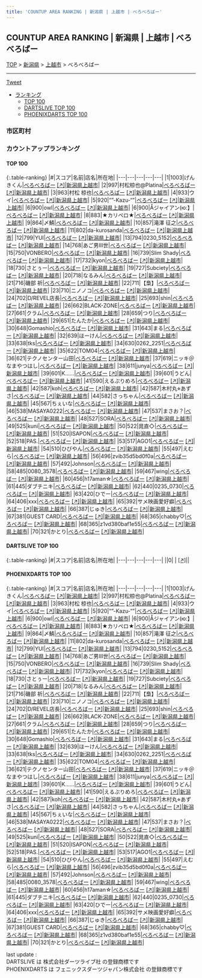 ```yaml
---
title: 'COUNTUP AREA RANKING | 新潟県 | 上越市 | べろべろばー'
---
```

## COUNTUP AREA RANKING | 新潟県 | 上越市 | べろべろばー

[TOP](/darts/rank/) > [新潟県](/darts/rank/新潟県/) > [上越市](/darts/rank/新潟県/上越市/) > べろべろばー

___

<a href="https://twitter.com/share?ref_src=twsrc%5Etfw" data-text="COUNTUP AREA RANKING | 新潟県上越市べろべろばー" class="twitter-share-button" data-hashtags="DARTSLIVE,PHOENIXDARTS,darts,ダーツ" data-show-count="false">Tweet</a>

* [ランキング](#カウントアップランキング)
    * [TOP 100](#top-100)
    * [DARTSLIVE TOP 100](#dartslive-top-100)
    * [PHOENIXDARTS TOP 100](#phoenixdarts-top-100)

### 市区町村

<ul>

</ul>

### カウントアップランキング

#### TOP 100



{:.table-ranking}
|#|スコア|名前|店名|所在地|
|---|---|---|---|---|
|1|1003|<span class="rank-name-pd">げんきくん</span>|<a href="/darts/rank/shops/9461.html">べろべろばー</a> <a href="https://vs.phoenixdarts.com/jp/shop/shopDetailInfo/s_9461?s_seq=9461">[↗]</a>|<a href="/darts/rank/新潟県/上越市">新潟県上越市</a>|
|2|997|<span class="rank-name-pd">村松椋也@Platina</span>|<a href="/darts/rank/shops/9461.html">べろべろばー</a> <a href="https://vs.phoenixdarts.com/jp/shop/shopDetailInfo/s_9461?s_seq=9461">[↗]</a>|<a href="/darts/rank/新潟県/上越市">新潟県上越市</a>|
|3|963|<span class="rank-name-pd"><span class="pro-icon-pd"></span>村松 椋也</span>|<a href="/darts/rank/shops/9461.html">べろべろばー</a> <a href="https://vs.phoenixdarts.com/jp/shop/shopDetailInfo/s_9461?s_seq=9461">[↗]</a>|<a href="/darts/rank/新潟県/上越市">新潟県上越市</a>|
|4|933|<span class="rank-name-pd">ウイ</span>|<a href="/darts/rank/shops/9461.html">べろべろばー</a> <a href="https://vs.phoenixdarts.com/jp/shop/shopDetailInfo/s_9461?s_seq=9461">[↗]</a>|<a href="/darts/rank/新潟県/上越市">新潟県上越市</a>|
|5|920|<span class="rank-name-pd">“”-Kazu-“”</span>|<a href="/darts/rank/shops/9461.html">べろべろばー</a> <a href="https://vs.phoenixdarts.com/jp/shop/shopDetailInfo/s_9461?s_seq=9461">[↗]</a>|<a href="/darts/rank/新潟県/上越市">新潟県上越市</a>|
|6|900|<span class="rank-name-pd">owl</span>|<a href="/darts/rank/shops/9461.html">べろべろばー</a> <a href="https://vs.phoenixdarts.com/jp/shop/shopDetailInfo/s_9461?s_seq=9461">[↗]</a>|<a href="/darts/rank/新潟県/上越市">新潟県上越市</a>|
|6|900|<span class="rank-name-pd">Åジャイアン(ю:】</span>|<a href="/darts/rank/shops/9461.html">べろべろばー</a> <a href="https://vs.phoenixdarts.com/jp/shop/shopDetailInfo/s_9461?s_seq=9461">[↗]</a>|<a href="/darts/rank/新潟県/上越市">新潟県上越市</a>|
|8|883|<span class="rank-name-pd">★カリペロ★</span>|<a href="/darts/rank/shops/9461.html">べろべろばー</a> <a href="https://vs.phoenixdarts.com/jp/shop/shopDetailInfo/s_9461?s_seq=9461">[↗]</a>|<a href="/darts/rank/新潟県/上越市">新潟県上越市</a>|
|9|864|<span class="rank-name-pd">〆鯖</span>|<a href="/darts/rank/shops/9461.html">べろべろばー</a> <a href="https://vs.phoenixdarts.com/jp/shop/shopDetailInfo/s_9461?s_seq=9461">[↗]</a>|<a href="/darts/rank/新潟県/上越市">新潟県上越市</a>|
|10|857|<span class="rank-name-pd"><span class="pro-icon-pd"></span>滝澤 征之</span>|<a href="/darts/rank/shops/9461.html">べろべろばー</a> <a href="https://vs.phoenixdarts.com/jp/shop/shopDetailInfo/s_9461?s_seq=9461">[↗]</a>|<a href="/darts/rank/新潟県/上越市">新潟県上越市</a>|
|11|802|<span class="rank-name-pd">da-kurosanda</span>|<a href="/darts/rank/shops/9461.html">べろべろばー</a> <a href="https://vs.phoenixdarts.com/jp/shop/shopDetailInfo/s_9461?s_seq=9461">[↗]</a>|<a href="/darts/rank/新潟県/上越市">新潟県上越市</a>|
|12|799|<span class="rank-name-pd">YUI</span>|<a href="/darts/rank/shops/9461.html">べろべろばー</a> <a href="https://vs.phoenixdarts.com/jp/shop/shopDetailInfo/s_9461?s_seq=9461">[↗]</a>|<a href="/darts/rank/新潟県/上越市">新潟県上越市</a>|
|13|794|<span class="rank-name-pd">0230_5152</span>|<a href="/darts/rank/shops/9461.html">べろべろばー</a> <a href="https://vs.phoenixdarts.com/jp/shop/shopDetailInfo/s_9461?s_seq=9461">[↗]</a>|<a href="/darts/rank/新潟県/上越市">新潟県上越市</a>|
|14|768|<span class="rank-name-pd">あご男Ⅲ世</span>|<a href="/darts/rank/shops/9461.html">べろべろばー</a> <a href="https://vs.phoenixdarts.com/jp/shop/shopDetailInfo/s_9461?s_seq=9461">[↗]</a>|<a href="/darts/rank/新潟県/上越市">新潟県上越市</a>|
|15|750|<span class="rank-name-pd">VONBERO</span>|<a href="/darts/rank/shops/9461.html">べろべろばー</a> <a href="https://vs.phoenixdarts.com/jp/shop/shopDetailInfo/s_9461?s_seq=9461">[↗]</a>|<a href="/darts/rank/新潟県/上越市">新潟県上越市</a>|
|16|739|<span class="rank-name-pd">Slim Shady</span>|<a href="/darts/rank/shops/9461.html">べろべろばー</a> <a href="https://vs.phoenixdarts.com/jp/shop/shopDetailInfo/s_9461?s_seq=9461">[↗]</a>|<a href="/darts/rank/新潟県/上越市">新潟県上越市</a>|
|17|732|<span class="rank-name-pd">kyon</span>|<a href="/darts/rank/shops/9461.html">べろべろばー</a> <a href="https://vs.phoenixdarts.com/jp/shop/shopDetailInfo/s_9461?s_seq=9461">[↗]</a>|<a href="/darts/rank/新潟県/上越市">新潟県上越市</a>|
|18|730|<span class="rank-name-pd">さとぅー</span>|<a href="/darts/rank/shops/9461.html">べろべろばー</a> <a href="https://vs.phoenixdarts.com/jp/shop/shopDetailInfo/s_9461?s_seq=9461">[↗]</a>|<a href="/darts/rank/新潟県/上越市">新潟県上越市</a>|
|19|727|<span class="rank-name-pd">Subciety</span>|<a href="/darts/rank/shops/9461.html">べろべろばー</a> <a href="https://vs.phoenixdarts.com/jp/shop/shopDetailInfo/s_9461?s_seq=9461">[↗]</a>|<a href="/darts/rank/新潟県/上越市">新潟県上越市</a>|
|20|718|<span class="rank-name-pd">なるみん</span>|<a href="/darts/rank/shops/9461.html">べろべろばー</a> <a href="https://vs.phoenixdarts.com/jp/shop/shopDetailInfo/s_9461?s_seq=9461">[↗]</a>|<a href="/darts/rank/新潟県/上越市">新潟県上越市</a>|
|21|716|<span class="rank-name-pd"><span class="pro-icon-pd"></span>磯部 祈</span>|<a href="/darts/rank/shops/9461.html">べろべろばー</a> <a href="https://vs.phoenixdarts.com/jp/shop/shopDetailInfo/s_9461?s_seq=9461">[↗]</a>|<a href="/darts/rank/新潟県/上越市">新潟県上越市</a>|
|22|711|<span class="rank-name-pd">【梟】</span>|<a href="/darts/rank/shops/9461.html">べろべろばー</a> <a href="https://vs.phoenixdarts.com/jp/shop/shopDetailInfo/s_9461?s_seq=9461">[↗]</a>|<a href="/darts/rank/新潟県/上越市">新潟県上越市</a>|
|23|710|<span class="rank-name-pd">ニノノコ</span>|<a href="/darts/rank/shops/9461.html">べろべろばー</a> <a href="https://vs.phoenixdarts.com/jp/shop/shopDetailInfo/s_9461?s_seq=9461">[↗]</a>|<a href="/darts/rank/新潟県/上越市">新潟県上越市</a>|
|24|702|<span class="rank-name-pd">D/REVEL店長</span>|<a href="/darts/rank/shops/9461.html">べろべろばー</a> <a href="https://vs.phoenixdarts.com/jp/shop/shopDetailInfo/s_9461?s_seq=9461">[↗]</a>|<a href="/darts/rank/新潟県/上越市">新潟県上越市</a>|
|25|693|<span class="rank-name-pd">shin</span>|<a href="/darts/rank/shops/9461.html">べろべろばー</a> <a href="https://vs.phoenixdarts.com/jp/shop/shopDetailInfo/s_9461?s_seq=9461">[↗]</a>|<a href="/darts/rank/新潟県/上越市">新潟県上越市</a>|
|26|662|<span class="rank-name-pd">BLACK-ZONE</span>|<a href="/darts/rank/shops/9461.html">べろべろばー</a> <a href="https://vs.phoenixdarts.com/jp/shop/shopDetailInfo/s_9461?s_seq=9461">[↗]</a>|<a href="/darts/rank/新潟県/上越市">新潟県上越市</a>|
|27|661|<span class="rank-name-pd">クラム</span>|<a href="/darts/rank/shops/9461.html">べろべろばー</a> <a href="https://vs.phoenixdarts.com/jp/shop/shopDetailInfo/s_9461?s_seq=9461">[↗]</a>|<a href="/darts/rank/新潟県/上越市">新潟県上越市</a>|
|28|659|<span class="rank-name-pd">つり</span>|<a href="/darts/rank/shops/9461.html">べろべろばー</a> <a href="https://vs.phoenixdarts.com/jp/shop/shopDetailInfo/s_9461?s_seq=9461">[↗]</a>|<a href="/darts/rank/新潟県/上越市">新潟県上越市</a>|
|29|651|<span class="rank-name-pd">たんたか</span>|<a href="/darts/rank/shops/9461.html">べろべろばー</a> <a href="https://vs.phoenixdarts.com/jp/shop/shopDetailInfo/s_9461?s_seq=9461">[↗]</a>|<a href="/darts/rank/新潟県/上越市">新潟県上越市</a>|
|30|648|<span class="rank-name-pd">Gomashio</span>|<a href="/darts/rank/shops/9461.html">べろべろばー</a> <a href="https://vs.phoenixdarts.com/jp/shop/shopDetailInfo/s_9461?s_seq=9461">[↗]</a>|<a href="/darts/rank/新潟県/上越市">新潟県上越市</a>|
|31|643|<span class="rank-name-pd">まる</span>|<a href="/darts/rank/shops/9461.html">べろべろばー</a> <a href="https://vs.phoenixdarts.com/jp/shop/shopDetailInfo/s_9461?s_seq=9461">[↗]</a>|<a href="/darts/rank/新潟県/上越市">新潟県上越市</a>|
|32|639|<span class="rank-name-pd">ほーけん</span>|<a href="/darts/rank/shops/9461.html">べろべろばー</a> <a href="https://vs.phoenixdarts.com/jp/shop/shopDetailInfo/s_9461?s_seq=9461">[↗]</a>|<a href="/darts/rank/新潟県/上越市">新潟県上越市</a>|
|33|638|<span class="rank-name-pd">tks</span>|<a href="/darts/rank/shops/9461.html">べろべろばー</a> <a href="https://vs.phoenixdarts.com/jp/shop/shopDetailInfo/s_9461?s_seq=9461">[↗]</a>|<a href="/darts/rank/新潟県/上越市">新潟県上越市</a>|
|34|630|<span class="rank-name-pd">0262_2251</span>|<a href="/darts/rank/shops/9461.html">べろべろばー</a> <a href="https://vs.phoenixdarts.com/jp/shop/shopDetailInfo/s_9461?s_seq=9461">[↗]</a>|<a href="/darts/rank/新潟県/上越市">新潟県上越市</a>|
|35|622|<span class="rank-name-pd">TOM04</span>|<a href="/darts/rank/shops/9461.html">べろべろばー</a> <a href="https://vs.phoenixdarts.com/jp/shop/shopDetailInfo/s_9461?s_seq=9461">[↗]</a>|<a href="/darts/rank/新潟県/上越市">新潟県上越市</a>|
|36|621|<span class="rank-name-pd">テクノセンター山田</span>|<a href="/darts/rank/shops/9461.html">べろべろばー</a> <a href="https://vs.phoenixdarts.com/jp/shop/shopDetailInfo/s_9461?s_seq=9461">[↗]</a>|<a href="/darts/rank/新潟県/上越市">新潟県上越市</a>|
|37|619|<span class="rank-name-pd">ニッキ＠なまやつはし</span>|<a href="/darts/rank/shops/9461.html">べろべろばー</a> <a href="https://vs.phoenixdarts.com/jp/shop/shopDetailInfo/s_9461?s_seq=9461">[↗]</a>|<a href="/darts/rank/新潟県/上越市">新潟県上越市</a>|
|38|611|<span class="rank-name-pd">junya</span>|<a href="/darts/rank/shops/9461.html">べろべろばー</a> <a href="https://vs.phoenixdarts.com/jp/shop/shopDetailInfo/s_9461?s_seq=9461">[↗]</a>|<a href="/darts/rank/新潟県/上越市">新潟県上越市</a>|
|39|601|<span class="rank-name-pd">K……</span>|<a href="/darts/rank/shops/9461.html">べろべろばー</a> <a href="https://vs.phoenixdarts.com/jp/shop/shopDetailInfo/s_9461?s_seq=9461">[↗]</a>|<a href="/darts/rank/新潟県/上越市">新潟県上越市</a>|
|39|601|<span class="rank-name-pd">うどん</span>|<a href="/darts/rank/shops/9461.html">べろべろばー</a> <a href="https://vs.phoenixdarts.com/jp/shop/shopDetailInfo/s_9461?s_seq=9461">[↗]</a>|<a href="/darts/rank/新潟県/上越市">新潟県上越市</a>|
|41|590|<span class="rank-name-pd">えるぷりめろ</span>|<a href="/darts/rank/shops/9461.html">べろべろばー</a> <a href="https://vs.phoenixdarts.com/jp/shop/shopDetailInfo/s_9461?s_seq=9461">[↗]</a>|<a href="/darts/rank/新潟県/上越市">新潟県上越市</a>|
|42|587|<span class="rank-name-pd">koh</span>|<a href="/darts/rank/shops/9461.html">べろべろばー</a> <a href="https://vs.phoenixdarts.com/jp/shop/shopDetailInfo/s_9461?s_seq=9461">[↗]</a>|<a href="/darts/rank/新潟県/上越市">新潟県上越市</a>|
|42|587|<span class="rank-name-pd">木村丸⭐︎あずさ</span>|<a href="/darts/rank/shops/9461.html">べろべろばー</a> <a href="https://vs.phoenixdarts.com/jp/shop/shopDetailInfo/s_9461?s_seq=9461">[↗]</a>|<a href="/darts/rank/新潟県/上越市">新潟県上越市</a>|
|44|582|<span class="rank-name-pd">さっちゃん</span>|<a href="/darts/rank/shops/9461.html">べろべろばー</a> <a href="https://vs.phoenixdarts.com/jp/shop/shopDetailInfo/s_9461?s_seq=9461">[↗]</a>|<a href="/darts/rank/新潟県/上越市">新潟県上越市</a>|
|45|567|<span class="rank-name-pd">ちぇいな</span>|<a href="/darts/rank/shops/9461.html">べろべろばー</a> <a href="https://vs.phoenixdarts.com/jp/shop/shopDetailInfo/s_9461?s_seq=9461">[↗]</a>|<a href="/darts/rank/新潟県/上越市">新潟県上越市</a>|
|46|538|<span class="rank-name-pd">MASAYA0222</span>|<a href="/darts/rank/shops/9461.html">べろべろばー</a> <a href="https://vs.phoenixdarts.com/jp/shop/shopDetailInfo/s_9461?s_seq=9461">[↗]</a>|<a href="/darts/rank/新潟県/上越市">新潟県上越市</a>|
|47|537|<span class="rank-name-pd">まさお？</span>|<a href="/darts/rank/shops/9461.html">べろべろばー</a> <a href="https://vs.phoenixdarts.com/jp/shop/shopDetailInfo/s_9461?s_seq=9461">[↗]</a>|<a href="/darts/rank/新潟県/上越市">新潟県上越市</a>|
|48|527|<span class="rank-name-pd">SORA</span>|<a href="/darts/rank/shops/9461.html">べろべろばー</a> <a href="https://vs.phoenixdarts.com/jp/shop/shopDetailInfo/s_9461?s_seq=9461">[↗]</a>|<a href="/darts/rank/新潟県/上越市">新潟県上越市</a>|
|49|525|<span class="rank-name-pd">kuni</span>|<a href="/darts/rank/shops/9461.html">べろべろばー</a> <a href="https://vs.phoenixdarts.com/jp/shop/shopDetailInfo/s_9461?s_seq=9461">[↗]</a>|<a href="/darts/rank/新潟県/上越市">新潟県上越市</a>|
|50|522|<span class="rank-name-pd">晁直◇</span>|<a href="/darts/rank/shops/9461.html">べろべろばー</a> <a href="https://vs.phoenixdarts.com/jp/shop/shopDetailInfo/s_9461?s_seq=9461">[↗]</a>|<a href="/darts/rank/新潟県/上越市">新潟県上越市</a>|
|51|520|<span class="rank-name-pd">ISAPON</span>|<a href="/darts/rank/shops/9461.html">べろべろばー</a> <a href="https://vs.phoenixdarts.com/jp/shop/shopDetailInfo/s_9461?s_seq=9461">[↗]</a>|<a href="/darts/rank/新潟県/上越市">新潟県上越市</a>|
|52|518|<span class="rank-name-pd">PAS.</span>|<a href="/darts/rank/shops/9461.html">べろべろばー</a> <a href="https://vs.phoenixdarts.com/jp/shop/shopDetailInfo/s_9461?s_seq=9461">[↗]</a>|<a href="/darts/rank/新潟県/上越市">新潟県上越市</a>|
|53|517|<span class="rank-name-pd">AGO1</span>|<a href="/darts/rank/shops/9461.html">べろべろばー</a> <a href="https://vs.phoenixdarts.com/jp/shop/shopDetailInfo/s_9461?s_seq=9461">[↗]</a>|<a href="/darts/rank/新潟県/上越市">新潟県上越市</a>|
|54|510|<span class="rank-name-pd">ひびやん</span>|<a href="/darts/rank/shops/9461.html">べろべろばー</a> <a href="https://vs.phoenixdarts.com/jp/shop/shopDetailInfo/s_9461?s_seq=9461">[↗]</a>|<a href="/darts/rank/新潟県/上越市">新潟県上越市</a>|
|55|497|<span class="rank-name-pd">えむら</span>|<a href="/darts/rank/shops/9461.html">べろべろばー</a> <a href="https://vs.phoenixdarts.com/jp/shop/shopDetailInfo/s_9461?s_seq=9461">[↗]</a>|<a href="/darts/rank/新潟県/上越市">新潟県上越市</a>|
|56|496|<span class="rank-name-pd">zvib35d5bd0f0a</span>|<a href="/darts/rank/shops/9461.html">べろべろばー</a> <a href="https://vs.phoenixdarts.com/jp/shop/shopDetailInfo/s_9461?s_seq=9461">[↗]</a>|<a href="/darts/rank/新潟県/上越市">新潟県上越市</a>|
|57|492|<span class="rank-name-pd">Johnson</span>|<a href="/darts/rank/shops/9461.html">べろべろばー</a> <a href="https://vs.phoenixdarts.com/jp/shop/shopDetailInfo/s_9461?s_seq=9461">[↗]</a>|<a href="/darts/rank/新潟県/上越市">新潟県上越市</a>|
|58|485|<span class="rank-name-pd">0080_3578</span>|<a href="/darts/rank/shops/9461.html">べろべろばー</a> <a href="https://vs.phoenixdarts.com/jp/shop/shopDetailInfo/s_9461?s_seq=9461">[↗]</a>|<a href="/darts/rank/新潟県/上越市">新潟県上越市</a>|
|59|467|<span class="rank-name-pd">wing</span>|<a href="/darts/rank/shops/9461.html">べろべろばー</a> <a href="https://vs.phoenixdarts.com/jp/shop/shopDetailInfo/s_9461?s_seq=9461">[↗]</a>|<a href="/darts/rank/新潟県/上越市">新潟県上越市</a>|
|60|456|<span class="rank-name-pd">h17aman☆</span>|<a href="/darts/rank/shops/9461.html">べろべろばー</a> <a href="https://vs.phoenixdarts.com/jp/shop/shopDetailInfo/s_9461?s_seq=9461">[↗]</a>|<a href="/darts/rank/新潟県/上越市">新潟県上越市</a>|
|61|445|<span class="rank-name-pd">ダブチニキ</span>|<a href="/darts/rank/shops/9461.html">べろべろばー</a> <a href="https://vs.phoenixdarts.com/jp/shop/shopDetailInfo/s_9461?s_seq=9461">[↗]</a>|<a href="/darts/rank/新潟県/上越市">新潟県上越市</a>|
|62|440|<span class="rank-name-pd">0235_0730</span>|<a href="/darts/rank/shops/9461.html">べろべろばー</a> <a href="https://vs.phoenixdarts.com/jp/shop/shopDetailInfo/s_9461?s_seq=9461">[↗]</a>|<a href="/darts/rank/新潟県/上越市">新潟県上越市</a>|
|63|420|<span class="rank-name-pd">ひでー</span>|<a href="/darts/rank/shops/9461.html">べろべろばー</a> <a href="https://vs.phoenixdarts.com/jp/shop/shopDetailInfo/s_9461?s_seq=9461">[↗]</a>|<a href="/darts/rank/新潟県/上越市">新潟県上越市</a>|
|64|406|<span class="rank-name-pd">xxx</span>|<a href="/darts/rank/shops/9461.html">べろべろばー</a> <a href="https://vs.phoenixdarts.com/jp/shop/shopDetailInfo/s_9461?s_seq=9461">[↗]</a>|<a href="/darts/rank/新潟県/上越市">新潟県上越市</a>|
|65|392|<span class="rank-name-pd">サメ映画愛好癖</span>|<a href="/darts/rank/shops/9461.html">べろべろばー</a> <a href="https://vs.phoenixdarts.com/jp/shop/shopDetailInfo/s_9461?s_seq=9461">[↗]</a>|<a href="/darts/rank/新潟県/上越市">新潟県上越市</a>|
|66|387|<span class="rank-name-pd">じゅき</span>|<a href="/darts/rank/shops/9461.html">べろべろばー</a> <a href="https://vs.phoenixdarts.com/jp/shop/shopDetailInfo/s_9461?s_seq=9461">[↗]</a>|<a href="/darts/rank/新潟県/上越市">新潟県上越市</a>|
|67|381|<span class="rank-name-pd">GUEST CARD</span>|<a href="/darts/rank/shops/9461.html">べろべろばー</a> <a href="https://vs.phoenixdarts.com/jp/shop/shopDetailInfo/s_9461?s_seq=9461">[↗]</a>|<a href="/darts/rank/新潟県/上越市">新潟県上越市</a>|
|68|365|<span class="rank-name-pd">chabby♡</span>|<a href="/darts/rank/shops/9461.html">べろべろばー</a> <a href="https://vs.phoenixdarts.com/jp/shop/shopDetailInfo/s_9461?s_seq=9461">[↗]</a>|<a href="/darts/rank/新潟県/上越市">新潟県上越市</a>|
|68|365|<span class="rank-name-pd">z1vd380baf1e55</span>|<a href="/darts/rank/shops/9461.html">べろべろばー</a> <a href="https://vs.phoenixdarts.com/jp/shop/shopDetailInfo/s_9461?s_seq=9461">[↗]</a>|<a href="/darts/rank/新潟県/上越市">新潟県上越市</a>|
|70|321|<span class="rank-name-pd">かとり</span>|<a href="/darts/rank/shops/9461.html">べろべろばー</a> <a href="https://vs.phoenixdarts.com/jp/shop/shopDetailInfo/s_9461?s_seq=9461">[↗]</a>|<a href="/darts/rank/新潟県/上越市">新潟県上越市</a>|


#### DARTSLIVE TOP 100



{:.table-ranking}
|#|スコア|名前|店名|所在地|
|---|---|---|---|---|
||0|<span class="rank-name-dl"> </span>|<a href="/darts/rank/shops/.html"></a> <a href="">[↗]</a>|<a href="/darts/rank//"></a>|


#### PHOENIXDARTS TOP 100



{:.table-ranking}
|#|スコア|名前|店名|所在地|
|---|---|---|---|---|
|1|1003|<span class="rank-name-pd">げんきくん</span>|<a href="/darts/rank/shops/9461.html">べろべろばー</a> <a href="https://vs.phoenixdarts.com/jp/shop/shopDetailInfo/s_9461?s_seq=9461">[↗]</a>|<a href="/darts/rank/新潟県/上越市">新潟県上越市</a>|
|2|997|<span class="rank-name-pd">村松椋也@Platina</span>|<a href="/darts/rank/shops/9461.html">べろべろばー</a> <a href="https://vs.phoenixdarts.com/jp/shop/shopDetailInfo/s_9461?s_seq=9461">[↗]</a>|<a href="/darts/rank/新潟県/上越市">新潟県上越市</a>|
|3|963|<span class="rank-name-pd"><span class="pro-icon-pd"></span>村松 椋也</span>|<a href="/darts/rank/shops/9461.html">べろべろばー</a> <a href="https://vs.phoenixdarts.com/jp/shop/shopDetailInfo/s_9461?s_seq=9461">[↗]</a>|<a href="/darts/rank/新潟県/上越市">新潟県上越市</a>|
|4|933|<span class="rank-name-pd">ウイ</span>|<a href="/darts/rank/shops/9461.html">べろべろばー</a> <a href="https://vs.phoenixdarts.com/jp/shop/shopDetailInfo/s_9461?s_seq=9461">[↗]</a>|<a href="/darts/rank/新潟県/上越市">新潟県上越市</a>|
|5|920|<span class="rank-name-pd">“”-Kazu-“”</span>|<a href="/darts/rank/shops/9461.html">べろべろばー</a> <a href="https://vs.phoenixdarts.com/jp/shop/shopDetailInfo/s_9461?s_seq=9461">[↗]</a>|<a href="/darts/rank/新潟県/上越市">新潟県上越市</a>|
|6|900|<span class="rank-name-pd">owl</span>|<a href="/darts/rank/shops/9461.html">べろべろばー</a> <a href="https://vs.phoenixdarts.com/jp/shop/shopDetailInfo/s_9461?s_seq=9461">[↗]</a>|<a href="/darts/rank/新潟県/上越市">新潟県上越市</a>|
|6|900|<span class="rank-name-pd">Åジャイアン(ю:】</span>|<a href="/darts/rank/shops/9461.html">べろべろばー</a> <a href="https://vs.phoenixdarts.com/jp/shop/shopDetailInfo/s_9461?s_seq=9461">[↗]</a>|<a href="/darts/rank/新潟県/上越市">新潟県上越市</a>|
|8|883|<span class="rank-name-pd">★カリペロ★</span>|<a href="/darts/rank/shops/9461.html">べろべろばー</a> <a href="https://vs.phoenixdarts.com/jp/shop/shopDetailInfo/s_9461?s_seq=9461">[↗]</a>|<a href="/darts/rank/新潟県/上越市">新潟県上越市</a>|
|9|864|<span class="rank-name-pd">〆鯖</span>|<a href="/darts/rank/shops/9461.html">べろべろばー</a> <a href="https://vs.phoenixdarts.com/jp/shop/shopDetailInfo/s_9461?s_seq=9461">[↗]</a>|<a href="/darts/rank/新潟県/上越市">新潟県上越市</a>|
|10|857|<span class="rank-name-pd"><span class="pro-icon-pd"></span>滝澤 征之</span>|<a href="/darts/rank/shops/9461.html">べろべろばー</a> <a href="https://vs.phoenixdarts.com/jp/shop/shopDetailInfo/s_9461?s_seq=9461">[↗]</a>|<a href="/darts/rank/新潟県/上越市">新潟県上越市</a>|
|11|802|<span class="rank-name-pd">da-kurosanda</span>|<a href="/darts/rank/shops/9461.html">べろべろばー</a> <a href="https://vs.phoenixdarts.com/jp/shop/shopDetailInfo/s_9461?s_seq=9461">[↗]</a>|<a href="/darts/rank/新潟県/上越市">新潟県上越市</a>|
|12|799|<span class="rank-name-pd">YUI</span>|<a href="/darts/rank/shops/9461.html">べろべろばー</a> <a href="https://vs.phoenixdarts.com/jp/shop/shopDetailInfo/s_9461?s_seq=9461">[↗]</a>|<a href="/darts/rank/新潟県/上越市">新潟県上越市</a>|
|13|794|<span class="rank-name-pd">0230_5152</span>|<a href="/darts/rank/shops/9461.html">べろべろばー</a> <a href="https://vs.phoenixdarts.com/jp/shop/shopDetailInfo/s_9461?s_seq=9461">[↗]</a>|<a href="/darts/rank/新潟県/上越市">新潟県上越市</a>|
|14|768|<span class="rank-name-pd">あご男Ⅲ世</span>|<a href="/darts/rank/shops/9461.html">べろべろばー</a> <a href="https://vs.phoenixdarts.com/jp/shop/shopDetailInfo/s_9461?s_seq=9461">[↗]</a>|<a href="/darts/rank/新潟県/上越市">新潟県上越市</a>|
|15|750|<span class="rank-name-pd">VONBERO</span>|<a href="/darts/rank/shops/9461.html">べろべろばー</a> <a href="https://vs.phoenixdarts.com/jp/shop/shopDetailInfo/s_9461?s_seq=9461">[↗]</a>|<a href="/darts/rank/新潟県/上越市">新潟県上越市</a>|
|16|739|<span class="rank-name-pd">Slim Shady</span>|<a href="/darts/rank/shops/9461.html">べろべろばー</a> <a href="https://vs.phoenixdarts.com/jp/shop/shopDetailInfo/s_9461?s_seq=9461">[↗]</a>|<a href="/darts/rank/新潟県/上越市">新潟県上越市</a>|
|17|732|<span class="rank-name-pd">kyon</span>|<a href="/darts/rank/shops/9461.html">べろべろばー</a> <a href="https://vs.phoenixdarts.com/jp/shop/shopDetailInfo/s_9461?s_seq=9461">[↗]</a>|<a href="/darts/rank/新潟県/上越市">新潟県上越市</a>|
|18|730|<span class="rank-name-pd">さとぅー</span>|<a href="/darts/rank/shops/9461.html">べろべろばー</a> <a href="https://vs.phoenixdarts.com/jp/shop/shopDetailInfo/s_9461?s_seq=9461">[↗]</a>|<a href="/darts/rank/新潟県/上越市">新潟県上越市</a>|
|19|727|<span class="rank-name-pd">Subciety</span>|<a href="/darts/rank/shops/9461.html">べろべろばー</a> <a href="https://vs.phoenixdarts.com/jp/shop/shopDetailInfo/s_9461?s_seq=9461">[↗]</a>|<a href="/darts/rank/新潟県/上越市">新潟県上越市</a>|
|20|718|<span class="rank-name-pd">なるみん</span>|<a href="/darts/rank/shops/9461.html">べろべろばー</a> <a href="https://vs.phoenixdarts.com/jp/shop/shopDetailInfo/s_9461?s_seq=9461">[↗]</a>|<a href="/darts/rank/新潟県/上越市">新潟県上越市</a>|
|21|716|<span class="rank-name-pd"><span class="pro-icon-pd"></span>磯部 祈</span>|<a href="/darts/rank/shops/9461.html">べろべろばー</a> <a href="https://vs.phoenixdarts.com/jp/shop/shopDetailInfo/s_9461?s_seq=9461">[↗]</a>|<a href="/darts/rank/新潟県/上越市">新潟県上越市</a>|
|22|711|<span class="rank-name-pd">【梟】</span>|<a href="/darts/rank/shops/9461.html">べろべろばー</a> <a href="https://vs.phoenixdarts.com/jp/shop/shopDetailInfo/s_9461?s_seq=9461">[↗]</a>|<a href="/darts/rank/新潟県/上越市">新潟県上越市</a>|
|23|710|<span class="rank-name-pd">ニノノコ</span>|<a href="/darts/rank/shops/9461.html">べろべろばー</a> <a href="https://vs.phoenixdarts.com/jp/shop/shopDetailInfo/s_9461?s_seq=9461">[↗]</a>|<a href="/darts/rank/新潟県/上越市">新潟県上越市</a>|
|24|702|<span class="rank-name-pd">D/REVEL店長</span>|<a href="/darts/rank/shops/9461.html">べろべろばー</a> <a href="https://vs.phoenixdarts.com/jp/shop/shopDetailInfo/s_9461?s_seq=9461">[↗]</a>|<a href="/darts/rank/新潟県/上越市">新潟県上越市</a>|
|25|693|<span class="rank-name-pd">shin</span>|<a href="/darts/rank/shops/9461.html">べろべろばー</a> <a href="https://vs.phoenixdarts.com/jp/shop/shopDetailInfo/s_9461?s_seq=9461">[↗]</a>|<a href="/darts/rank/新潟県/上越市">新潟県上越市</a>|
|26|662|<span class="rank-name-pd">BLACK-ZONE</span>|<a href="/darts/rank/shops/9461.html">べろべろばー</a> <a href="https://vs.phoenixdarts.com/jp/shop/shopDetailInfo/s_9461?s_seq=9461">[↗]</a>|<a href="/darts/rank/新潟県/上越市">新潟県上越市</a>|
|27|661|<span class="rank-name-pd">クラム</span>|<a href="/darts/rank/shops/9461.html">べろべろばー</a> <a href="https://vs.phoenixdarts.com/jp/shop/shopDetailInfo/s_9461?s_seq=9461">[↗]</a>|<a href="/darts/rank/新潟県/上越市">新潟県上越市</a>|
|28|659|<span class="rank-name-pd">つり</span>|<a href="/darts/rank/shops/9461.html">べろべろばー</a> <a href="https://vs.phoenixdarts.com/jp/shop/shopDetailInfo/s_9461?s_seq=9461">[↗]</a>|<a href="/darts/rank/新潟県/上越市">新潟県上越市</a>|
|29|651|<span class="rank-name-pd">たんたか</span>|<a href="/darts/rank/shops/9461.html">べろべろばー</a> <a href="https://vs.phoenixdarts.com/jp/shop/shopDetailInfo/s_9461?s_seq=9461">[↗]</a>|<a href="/darts/rank/新潟県/上越市">新潟県上越市</a>|
|30|648|<span class="rank-name-pd">Gomashio</span>|<a href="/darts/rank/shops/9461.html">べろべろばー</a> <a href="https://vs.phoenixdarts.com/jp/shop/shopDetailInfo/s_9461?s_seq=9461">[↗]</a>|<a href="/darts/rank/新潟県/上越市">新潟県上越市</a>|
|31|643|<span class="rank-name-pd">まる</span>|<a href="/darts/rank/shops/9461.html">べろべろばー</a> <a href="https://vs.phoenixdarts.com/jp/shop/shopDetailInfo/s_9461?s_seq=9461">[↗]</a>|<a href="/darts/rank/新潟県/上越市">新潟県上越市</a>|
|32|639|<span class="rank-name-pd">ほーけん</span>|<a href="/darts/rank/shops/9461.html">べろべろばー</a> <a href="https://vs.phoenixdarts.com/jp/shop/shopDetailInfo/s_9461?s_seq=9461">[↗]</a>|<a href="/darts/rank/新潟県/上越市">新潟県上越市</a>|
|33|638|<span class="rank-name-pd">tks</span>|<a href="/darts/rank/shops/9461.html">べろべろばー</a> <a href="https://vs.phoenixdarts.com/jp/shop/shopDetailInfo/s_9461?s_seq=9461">[↗]</a>|<a href="/darts/rank/新潟県/上越市">新潟県上越市</a>|
|34|630|<span class="rank-name-pd">0262_2251</span>|<a href="/darts/rank/shops/9461.html">べろべろばー</a> <a href="https://vs.phoenixdarts.com/jp/shop/shopDetailInfo/s_9461?s_seq=9461">[↗]</a>|<a href="/darts/rank/新潟県/上越市">新潟県上越市</a>|
|35|622|<span class="rank-name-pd">TOM04</span>|<a href="/darts/rank/shops/9461.html">べろべろばー</a> <a href="https://vs.phoenixdarts.com/jp/shop/shopDetailInfo/s_9461?s_seq=9461">[↗]</a>|<a href="/darts/rank/新潟県/上越市">新潟県上越市</a>|
|36|621|<span class="rank-name-pd">テクノセンター山田</span>|<a href="/darts/rank/shops/9461.html">べろべろばー</a> <a href="https://vs.phoenixdarts.com/jp/shop/shopDetailInfo/s_9461?s_seq=9461">[↗]</a>|<a href="/darts/rank/新潟県/上越市">新潟県上越市</a>|
|37|619|<span class="rank-name-pd">ニッキ＠なまやつはし</span>|<a href="/darts/rank/shops/9461.html">べろべろばー</a> <a href="https://vs.phoenixdarts.com/jp/shop/shopDetailInfo/s_9461?s_seq=9461">[↗]</a>|<a href="/darts/rank/新潟県/上越市">新潟県上越市</a>|
|38|611|<span class="rank-name-pd">junya</span>|<a href="/darts/rank/shops/9461.html">べろべろばー</a> <a href="https://vs.phoenixdarts.com/jp/shop/shopDetailInfo/s_9461?s_seq=9461">[↗]</a>|<a href="/darts/rank/新潟県/上越市">新潟県上越市</a>|
|39|601|<span class="rank-name-pd">K……</span>|<a href="/darts/rank/shops/9461.html">べろべろばー</a> <a href="https://vs.phoenixdarts.com/jp/shop/shopDetailInfo/s_9461?s_seq=9461">[↗]</a>|<a href="/darts/rank/新潟県/上越市">新潟県上越市</a>|
|39|601|<span class="rank-name-pd">うどん</span>|<a href="/darts/rank/shops/9461.html">べろべろばー</a> <a href="https://vs.phoenixdarts.com/jp/shop/shopDetailInfo/s_9461?s_seq=9461">[↗]</a>|<a href="/darts/rank/新潟県/上越市">新潟県上越市</a>|
|41|590|<span class="rank-name-pd">えるぷりめろ</span>|<a href="/darts/rank/shops/9461.html">べろべろばー</a> <a href="https://vs.phoenixdarts.com/jp/shop/shopDetailInfo/s_9461?s_seq=9461">[↗]</a>|<a href="/darts/rank/新潟県/上越市">新潟県上越市</a>|
|42|587|<span class="rank-name-pd">koh</span>|<a href="/darts/rank/shops/9461.html">べろべろばー</a> <a href="https://vs.phoenixdarts.com/jp/shop/shopDetailInfo/s_9461?s_seq=9461">[↗]</a>|<a href="/darts/rank/新潟県/上越市">新潟県上越市</a>|
|42|587|<span class="rank-name-pd">木村丸⭐︎あずさ</span>|<a href="/darts/rank/shops/9461.html">べろべろばー</a> <a href="https://vs.phoenixdarts.com/jp/shop/shopDetailInfo/s_9461?s_seq=9461">[↗]</a>|<a href="/darts/rank/新潟県/上越市">新潟県上越市</a>|
|44|582|<span class="rank-name-pd">さっちゃん</span>|<a href="/darts/rank/shops/9461.html">べろべろばー</a> <a href="https://vs.phoenixdarts.com/jp/shop/shopDetailInfo/s_9461?s_seq=9461">[↗]</a>|<a href="/darts/rank/新潟県/上越市">新潟県上越市</a>|
|45|567|<span class="rank-name-pd">ちぇいな</span>|<a href="/darts/rank/shops/9461.html">べろべろばー</a> <a href="https://vs.phoenixdarts.com/jp/shop/shopDetailInfo/s_9461?s_seq=9461">[↗]</a>|<a href="/darts/rank/新潟県/上越市">新潟県上越市</a>|
|46|538|<span class="rank-name-pd">MASAYA0222</span>|<a href="/darts/rank/shops/9461.html">べろべろばー</a> <a href="https://vs.phoenixdarts.com/jp/shop/shopDetailInfo/s_9461?s_seq=9461">[↗]</a>|<a href="/darts/rank/新潟県/上越市">新潟県上越市</a>|
|47|537|<span class="rank-name-pd">まさお？</span>|<a href="/darts/rank/shops/9461.html">べろべろばー</a> <a href="https://vs.phoenixdarts.com/jp/shop/shopDetailInfo/s_9461?s_seq=9461">[↗]</a>|<a href="/darts/rank/新潟県/上越市">新潟県上越市</a>|
|48|527|<span class="rank-name-pd">SORA</span>|<a href="/darts/rank/shops/9461.html">べろべろばー</a> <a href="https://vs.phoenixdarts.com/jp/shop/shopDetailInfo/s_9461?s_seq=9461">[↗]</a>|<a href="/darts/rank/新潟県/上越市">新潟県上越市</a>|
|49|525|<span class="rank-name-pd">kuni</span>|<a href="/darts/rank/shops/9461.html">べろべろばー</a> <a href="https://vs.phoenixdarts.com/jp/shop/shopDetailInfo/s_9461?s_seq=9461">[↗]</a>|<a href="/darts/rank/新潟県/上越市">新潟県上越市</a>|
|50|522|<span class="rank-name-pd">晁直◇</span>|<a href="/darts/rank/shops/9461.html">べろべろばー</a> <a href="https://vs.phoenixdarts.com/jp/shop/shopDetailInfo/s_9461?s_seq=9461">[↗]</a>|<a href="/darts/rank/新潟県/上越市">新潟県上越市</a>|
|51|520|<span class="rank-name-pd">ISAPON</span>|<a href="/darts/rank/shops/9461.html">べろべろばー</a> <a href="https://vs.phoenixdarts.com/jp/shop/shopDetailInfo/s_9461?s_seq=9461">[↗]</a>|<a href="/darts/rank/新潟県/上越市">新潟県上越市</a>|
|52|518|<span class="rank-name-pd">PAS.</span>|<a href="/darts/rank/shops/9461.html">べろべろばー</a> <a href="https://vs.phoenixdarts.com/jp/shop/shopDetailInfo/s_9461?s_seq=9461">[↗]</a>|<a href="/darts/rank/新潟県/上越市">新潟県上越市</a>|
|53|517|<span class="rank-name-pd">AGO1</span>|<a href="/darts/rank/shops/9461.html">べろべろばー</a> <a href="https://vs.phoenixdarts.com/jp/shop/shopDetailInfo/s_9461?s_seq=9461">[↗]</a>|<a href="/darts/rank/新潟県/上越市">新潟県上越市</a>|
|54|510|<span class="rank-name-pd">ひびやん</span>|<a href="/darts/rank/shops/9461.html">べろべろばー</a> <a href="https://vs.phoenixdarts.com/jp/shop/shopDetailInfo/s_9461?s_seq=9461">[↗]</a>|<a href="/darts/rank/新潟県/上越市">新潟県上越市</a>|
|55|497|<span class="rank-name-pd">えむら</span>|<a href="/darts/rank/shops/9461.html">べろべろばー</a> <a href="https://vs.phoenixdarts.com/jp/shop/shopDetailInfo/s_9461?s_seq=9461">[↗]</a>|<a href="/darts/rank/新潟県/上越市">新潟県上越市</a>|
|56|496|<span class="rank-name-pd">zvib35d5bd0f0a</span>|<a href="/darts/rank/shops/9461.html">べろべろばー</a> <a href="https://vs.phoenixdarts.com/jp/shop/shopDetailInfo/s_9461?s_seq=9461">[↗]</a>|<a href="/darts/rank/新潟県/上越市">新潟県上越市</a>|
|57|492|<span class="rank-name-pd">Johnson</span>|<a href="/darts/rank/shops/9461.html">べろべろばー</a> <a href="https://vs.phoenixdarts.com/jp/shop/shopDetailInfo/s_9461?s_seq=9461">[↗]</a>|<a href="/darts/rank/新潟県/上越市">新潟県上越市</a>|
|58|485|<span class="rank-name-pd">0080_3578</span>|<a href="/darts/rank/shops/9461.html">べろべろばー</a> <a href="https://vs.phoenixdarts.com/jp/shop/shopDetailInfo/s_9461?s_seq=9461">[↗]</a>|<a href="/darts/rank/新潟県/上越市">新潟県上越市</a>|
|59|467|<span class="rank-name-pd">wing</span>|<a href="/darts/rank/shops/9461.html">べろべろばー</a> <a href="https://vs.phoenixdarts.com/jp/shop/shopDetailInfo/s_9461?s_seq=9461">[↗]</a>|<a href="/darts/rank/新潟県/上越市">新潟県上越市</a>|
|60|456|<span class="rank-name-pd">h17aman☆</span>|<a href="/darts/rank/shops/9461.html">べろべろばー</a> <a href="https://vs.phoenixdarts.com/jp/shop/shopDetailInfo/s_9461?s_seq=9461">[↗]</a>|<a href="/darts/rank/新潟県/上越市">新潟県上越市</a>|
|61|445|<span class="rank-name-pd">ダブチニキ</span>|<a href="/darts/rank/shops/9461.html">べろべろばー</a> <a href="https://vs.phoenixdarts.com/jp/shop/shopDetailInfo/s_9461?s_seq=9461">[↗]</a>|<a href="/darts/rank/新潟県/上越市">新潟県上越市</a>|
|62|440|<span class="rank-name-pd">0235_0730</span>|<a href="/darts/rank/shops/9461.html">べろべろばー</a> <a href="https://vs.phoenixdarts.com/jp/shop/shopDetailInfo/s_9461?s_seq=9461">[↗]</a>|<a href="/darts/rank/新潟県/上越市">新潟県上越市</a>|
|63|420|<span class="rank-name-pd">ひでー</span>|<a href="/darts/rank/shops/9461.html">べろべろばー</a> <a href="https://vs.phoenixdarts.com/jp/shop/shopDetailInfo/s_9461?s_seq=9461">[↗]</a>|<a href="/darts/rank/新潟県/上越市">新潟県上越市</a>|
|64|406|<span class="rank-name-pd">xxx</span>|<a href="/darts/rank/shops/9461.html">べろべろばー</a> <a href="https://vs.phoenixdarts.com/jp/shop/shopDetailInfo/s_9461?s_seq=9461">[↗]</a>|<a href="/darts/rank/新潟県/上越市">新潟県上越市</a>|
|65|392|<span class="rank-name-pd">サメ映画愛好癖</span>|<a href="/darts/rank/shops/9461.html">べろべろばー</a> <a href="https://vs.phoenixdarts.com/jp/shop/shopDetailInfo/s_9461?s_seq=9461">[↗]</a>|<a href="/darts/rank/新潟県/上越市">新潟県上越市</a>|
|66|387|<span class="rank-name-pd">じゅき</span>|<a href="/darts/rank/shops/9461.html">べろべろばー</a> <a href="https://vs.phoenixdarts.com/jp/shop/shopDetailInfo/s_9461?s_seq=9461">[↗]</a>|<a href="/darts/rank/新潟県/上越市">新潟県上越市</a>|
|67|381|<span class="rank-name-pd">GUEST CARD</span>|<a href="/darts/rank/shops/9461.html">べろべろばー</a> <a href="https://vs.phoenixdarts.com/jp/shop/shopDetailInfo/s_9461?s_seq=9461">[↗]</a>|<a href="/darts/rank/新潟県/上越市">新潟県上越市</a>|
|68|365|<span class="rank-name-pd">chabby♡</span>|<a href="/darts/rank/shops/9461.html">べろべろばー</a> <a href="https://vs.phoenixdarts.com/jp/shop/shopDetailInfo/s_9461?s_seq=9461">[↗]</a>|<a href="/darts/rank/新潟県/上越市">新潟県上越市</a>|
|68|365|<span class="rank-name-pd">z1vd380baf1e55</span>|<a href="/darts/rank/shops/9461.html">べろべろばー</a> <a href="https://vs.phoenixdarts.com/jp/shop/shopDetailInfo/s_9461?s_seq=9461">[↗]</a>|<a href="/darts/rank/新潟県/上越市">新潟県上越市</a>|
|70|321|<span class="rank-name-pd">かとり</span>|<a href="/darts/rank/shops/9461.html">べろべろばー</a> <a href="https://vs.phoenixdarts.com/jp/shop/shopDetailInfo/s_9461?s_seq=9461">[↗]</a>|<a href="/darts/rank/新潟県/上越市">新潟県上越市</a>|


<div class="footer border-top border-gray-light mt-5 pt-3 text-right text-gray">
    last update : <span style="font-weight: italic" id="foot_last_modified"></span><br />
    DARTSLIVE は 株式会社ダーツライブ社 の登録商標です<br />
    PHOENIXDARTS は フェニックスダーツジャパン株式会社 の登録商標です<br />
</div>

<script src="https://cdnjs.cloudflare.com/ajax/libs/jquery.tablesorter/2.31.3/js/jquery.tablesorter.min.js" integrity="sha512-qzgd5cYSZcosqpzpn7zF2ZId8f/8CHmFKZ8j7mU4OUXTNRd5g+ZHBPsgKEwoqxCtdQvExE5LprwwPAgoicguNg==" crossorigin="anonymous" referrerpolicy="no-referrer"></script>
<link rel="stylesheet" href="https://cdnjs.cloudflare.com/ajax/libs/jquery.tablesorter/2.31.3/css/theme.default.min.css" integrity="sha512-wghhOJkjQX0Lh3NSWvNKeZ0ZpNn+SPVXX1Qyc9OCaogADktxrBiBdKGDoqVUOyhStvMBmJQ8ZdMHiR3wuEq8+w==" crossorigin="anonymous" referrerpolicy="no-referrer" />
<script>
$(function() {
    $(".table-ranking").tablesorter({sortList:[[0, 0]]});
    $("#foot_last_modified").text(formatDate(new Date(document.lastModified), 'yyyy-MM-dd HH:mm:ss'));
});
</script>

<script async src="https://platform.twitter.com/widgets.js" charset="utf-8"></script>